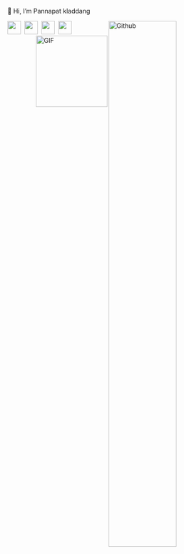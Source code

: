👋 Hi, I’m Pannapat kladdang
 
<img width="55%" align="right" alt="Github" src="https://raw.githubusercontent.com/onimur/.github/master/.resources/git-header.svg" />
<img src="https://media.giphy.com/media/ObNTw8Uzwy6KQ/giphy.gif" width="30px">&nbsp;
<img src="https://media.giphy.com/media/ObNTw8Uzwy6KQ/giphy.gif" width="30px">&nbsp;
<img src="https://media.giphy.com/media/ObNTw8Uzwy6KQ/giphy.gif" width="30px">&nbsp;
<img src="https://media.giphy.com/media/ObNTw8Uzwy6KQ/giphy.gif" width="30px">&nbsp;
<img align="right" alt="GIF" height="160px" src="https://media.giphy.com/media/Ah3zHH7hvsSB2/giphy.gif" />


<!---
Pannapatkladdang/Pannapatkladdang is a ✨ special ✨ repository because its `README.md` (this file) appears on your GitHub profile.
You can click the Preview link to take a look at your changes.
--->
